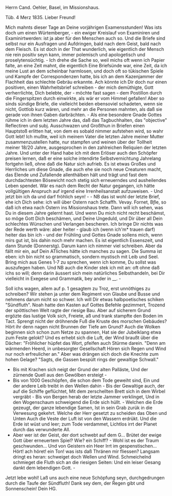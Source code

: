 Herrn Cand. Oehler, Basel, im Missionshaus.

 Tüb. 4 Merz 1835.
Lieber Freund!

Mich mahnts dieser Tage an Deine vorjährigen Examensstunden! Was ists doch um einen Würtemberger, - ein ewiger Kreislauf von Examiniren und Examinirtwerden: ist ja aber für den Menschen auch so. Und die Briefe sind selbst nur ein Ausfragen und Aufdringen, bald nach dem Geist, bald nach dem Fleisch. Es ist doch in der That wunderlich, wie eigentlich der Mensch nie rein positiv seyn kann, immer polemisch und apologetisch und proselytensüchtig. - Ich drehe die Sache so, weil michs oft wenn ich Papier falte, an eine Zeit mahnt, die eigentlich Eine Briefsünde war, eine Zeit, da ich meine Lust an dem scheinbar harmlosen, und doch oft so tükischen Spiele und Kampfe der Correspondenzen hatte, bis ich an dem Kazenjammer der Flachheit das schlechte Gebräu erkannte. Ach könnte ich Dir doch nur einen positiven, einen Wahrheitsbrief schreiben - der mich demüthigte, Gott verherrlichte, Dich belebte, der - möchte fast sagen - dem Postillon durch die Fingerspitzen durch einwirkte, als wär er vom Himmel gefallen! Aber so sinds sündige Briefe, die vielleicht beiden ebensoviel schadeten, wenn sie nicht, Gottlob kurz wären, und mehr an die Personen mahnten, als daß sie gerade von ihnen Gaben darbrächten. - Als eine besondere Gnade Gottes rühme ich in dem letzten Jahre das, daß das Tagbuchhalten, das "objective" Reflectiren und subj. Ausschwazen und Großthun in Briefen einen Hauptstoß erlitten hat, von dem es sobald nimmer aufstehen wird, so wahr Gott lebt! Ich mußte, weil ich meinem Vater die letzten Jahre meiner Mutter zusammenzustellen hatte, nur stampfen und weinen über der Tollheit meiner 18/20 Jahre, ausgesprochen in den zahlreichen Reliquien der letzten Jahre. Und unter der Hand habe ich mit dem Erlöser auch den Schöpfer preisen lernen, daß er eine solche intendirte Selbstvernichtung Jahrelang fortgehn ließ, ohne daß die Natur sich aufrieb. Es ist etwas Großes und Herrliches um diese Gnade, die auch ehe sie noch neue Creaturen macht, das Elende und Zufallende allenthälben hält und trägt und fast dem durchdachtesten Bösewicht noch stetig sich erneuerndes und ausheilendes Leben spendet. Wär es nach dem Recht der Natur gegangen, ich hätte vollgültigen Anspruch auf irgend eine Irrenheilsanstalt aufzuweisen. - Und jetzt bin ich da und darf fröhlich seyn! - - NB das ist wohl der letzte Brief, ehe ich Dich sehe: ich will über Ostern nach Schaffh. Vevay. Fornet, Bƒle, so daß ich etwa nach Ostern ins Missionshaus trete. Dann will ich sehen, was Du in diesem Jahre gelernt hast. Und wenn Du mich nicht recht beschämst, so möge Gott Dich beschämen, und Deine Ungeduld, und Dir über all Dein schlechtes Wünschen und Verlangen bescheren. Ich bringe Dir nichts was der Rede werth wäre: aber heiter - glaub ich (wenn ich'm* trauen darf) heiter das bin ich - und der Frühling und Gottes Gnade sollens mich, wenn mirs gut ist, bis dahin noch mehr machen. 
Es ist eigentlich Essenszeit, und dann Stunde (Donnerstg). Darum kann ich nimmer viel schreiben. Aber da fällt mir ein, auf Dein ATliches hätte ich manches zu sagen. Die Summa ist eben: ich bin nicht so grammatisch, sondern mystisch mit Leib und Seel. Bring mich aus Genes 1-7 zu sprechen, wenn ich komme, Du sollst was auszufegen haben. Und NB auch die Kinder stek ich mit an: oft ohne daß ichs so will; denn darin äussert sich mein natürliches Selbsthandeln, bei Dir vielleicht in Exegese und Grammatik, bey ander in __. -

Soll ichs wagen, allem auf p. 1 gesagtem zu Troz, erst unnöthiges zu schreiben? Wir stehen ja unter dem Regiment von Glaube und Busse und nehmens darum nicht so schwer. Ich will Dir etwas halbpoetisches schiken "Sündfluth".
 Noah hatte den Kasten auf Gottes Befehle gezimmert,
 Trozend der spöttischen Welt ragte der riesige Bau.
 Aber auf sicherem Grund ergözte das lustige Volk sich,
 Freiete, aß und trank stampfte den Boden im Tact.
 Sprengt nicht der dröhnende Fuß die Kruste des morschen Gebäudes?  Hört ihr denn nagen nicht Brunnen der Tiefe am Grund?
 Auch die Wolken beginnen sich schon zum Netze zu spannen,
 Hat sie der Jubelklang etwa zum Feste gelokt?
 Und es erhebt sich die Luft, der Wind braußt über die Dächer:  "Fröhlicher hüpfet das Wort, pfeifen auch Stürme darein.
 "Denn am wärmenden Heerd, in unbesorgter Gesellschaft
 Hören sich Regen und Wind nur noch erfreulicher an."
 Aber was drängen sich doch die Knechte zum hohen Gelage?
 "Sagts, die Gassen bespült rings der gewaltige Schwall."
 - Bis mit Krachen sich neigt der Grund der alten Palläste,
 Und der zürnende Quell aus den Gewölben ersteigt -
 - Bis von 1000 Geschöpfen, die schon dem Tode geweiht sind,  Ein und der andere Leib treibt in den Wellen dahin -
 Bis der Gewaltige auch, der auf die Schiffe geflüchtet,
 Mit dem zerschellten Brett sich in dem Wirbel vergräbt -
 Bis von Bergen herab der letzte Jammer verklinget,
 Und in den Wogenschaum schweigend die Erde sich hüllt. -
 Welchen die Erde gezeugt, der ganze lebendige Samen,
 Ist in sein Grab zurük in die Verwesung gekehrt.
 Welche der Herr gesetzt zu scheiden das Oben und Unten
 Auch die Veste der Luft ist von den Wassern erdrükt.
 Und die Erde ist wüst und leer; zum Tode verdammet,
 Lichtlos irrt der Planet durch das verwunderte All.
 - Aber wer ist der Geist, der dort schwebt auf dem G...
 Brütet der ewige Gott über erneuertem Spiel?
 Wie? ein Schiff? - Wohl ist es der Traum geschwunden...
 Und von Geistern ein Heer Irrt im gespenstischen...
 Hört! ach höret! ein Ton! was ists daß Thränen mir fliessen?  Langsam dringt es heran: schweiget doch Wellen und Wind.
 Schmeichelnd schmieget die Fluth sich an die riesigen Seiten:  Und ein leiser Gesang dankt dem lebendigen Gott. -

Jetzt lebe wohl! Laß uns auch eine neue Schöpfung seyn, durchgedrungen durch die Taufe der Sündfluth! Dank sey dem, der Regen gibt und Sonnenschein!
 Dein HG.
